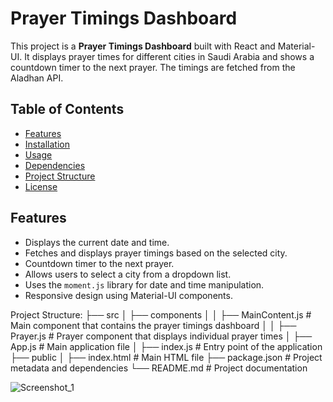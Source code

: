 # Prayer Timings Dashboard

This project is a **Prayer Timings Dashboard** built with React and Material-UI. It displays prayer times for different cities in Saudi Arabia and shows a countdown timer to the next prayer. The timings are fetched from the Aladhan API.

## Table of Contents
- [Features](#features)
- [Installation](#installation)
- [Usage](#usage)
- [Dependencies](#dependencies)
- [Project Structure](#project-structure)
- [License](#license)

## Features
- Displays the current date and time.
- Fetches and displays prayer timings based on the selected city.
- Countdown timer to the next prayer.
- Allows users to select a city from a dropdown list.
- Uses the `moment.js` library for date and time manipulation.
- Responsive design using Material-UI components.

Project Structure:
├── src
│   ├── components
│   │   ├── MainContent.js        # Main component that contains the prayer timings dashboard
│   │   ├── Prayer.js             # Prayer component that displays individual prayer times
│   ├── App.js                    # Main application file
│   ├── index.js                  # Entry point of the application
├── public
│   ├── index.html                # Main HTML file
├── package.json                  # Project metadata and dependencies
└── README.md                     # Project documentation




![Screenshot_1](https://github.com/user-attachments/assets/f48433aa-c1b0-432f-920d-feae46e1e9dc)


